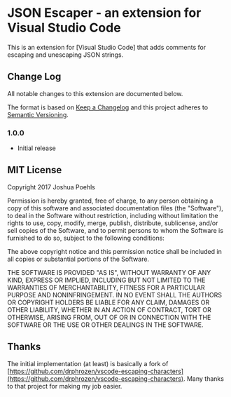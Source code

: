 # JSON Escaper - an extension for Visual Studio Code

This is an extension for [Visual Studio Code] that adds comments for escaping and unescaping JSON strings.

## Change Log

All notable changes to this extension are documented below.

The format is based on [Keep a Changelog](http://keepachangelog.com/)
and this project adheres to [Semantic Versioning](http://semver.org/).

### 1.0.0
- Initial release

## MIT License

Copyright 2017 Joshua Poehls

Permission is hereby granted, free of charge, to any person obtaining a copy of this software and associated documentation files (the "Software"), to deal in the Software without restriction, including without limitation the rights to use, copy, modify, merge, publish, distribute, sublicense, and/or sell copies of the Software, and to permit persons to whom the Software is furnished to do so, subject to the following conditions:

The above copyright notice and this permission notice shall be included in all copies or substantial portions of the Software.

THE SOFTWARE IS PROVIDED "AS IS", WITHOUT WARRANTY OF ANY KIND, EXPRESS OR IMPLIED, INCLUDING BUT NOT LIMITED TO THE WARRANTIES OF MERCHANTABILITY, FITNESS FOR A PARTICULAR PURPOSE AND NONINFRINGEMENT. IN NO EVENT SHALL THE AUTHORS OR COPYRIGHT HOLDERS BE LIABLE FOR ANY CLAIM, DAMAGES OR OTHER LIABILITY, WHETHER IN AN ACTION OF CONTRACT, TORT OR OTHERWISE, ARISING FROM, OUT OF OR IN CONNECTION WITH THE SOFTWARE OR THE USE OR OTHER DEALINGS IN THE SOFTWARE.

## Thanks

The initial implementation (at least) is basically a fork of [https://github.com/drphrozen/vscode-escaping-characters](https://github.com/drphrozen/vscode-escaping-characters). Many thanks to that project for making my job easier.